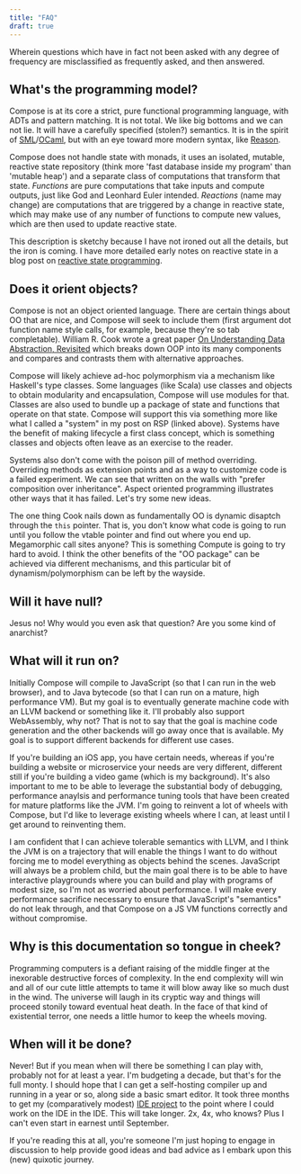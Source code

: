 ```yaml
---
title: "FAQ"
draft: true
---
```


Wherein questions which have in fact not been asked with any degree of frequency are misclassified
as frequently asked, and then answered.

## What's the programming model?

Compose is at its core a strict, pure functional programming language, with ADTs and pattern
matching. It is not total. We like big bottoms and we can not lie. It will have a carefully
specified (stolen?) semantics. It is in the spirit of [SML]/[OCaml], but with an eye toward more
modern syntax, like [Reason].

Compose does not handle state with monads, it uses an isolated, mutable, reactive state repository
(think more 'fast database inside my program' than 'mutable heap') and a separate class of
computations that transform that state. _Functions_ are pure computations that take inputs and
compute outputs, just like God and Leonhard Euler intended. _Reactions_ (name may change) are
computations that are triggered by a change in reactive state, which may make use of any number of
functions to compute new values, which are then used to update reactive state.

This description is sketchy because I have not ironed out all the details, but the iron is coming. I
have more detailed early notes on reactive state in a blog post on [reactive state programming].

## Does it orient objects?

Compose is not an object oriented language. There are certain things about OO that are nice, and
Compose will seek to include them (first argument dot function name style calls, for example,
because they're so tab completable). William R. Cook wrote a great paper [On Understanding Data
Abstraction, Revisited] which breaks down OOP into its many components and compares and contrasts
them with alternative approaches.

Compose will likely achieve ad-hoc polymorphism via a mechanism like Haskell's type classes. Some
languages (like Scala) use classes and objects to obtain modularity and encapsulation, Compose will
use modules for that. Classes are also used to bundle up a package of state and functions that
operate on that state. Compose will support this via something more like what I called a "system"
in my post on RSP (linked above). Systems have the benefit of making lifecycle a first class
concept, which is something classes and objects often leave as an exercise to the reader.

Systems also don't come with the poison pill of method overriding. Overriding methods as extension
points and as a way to customize code is a failed experiment. We can see that written on the walls
with "prefer composition over inheritance". Aspect oriented programming illustrates other ways that
it has failed. Let's try some new ideas.

The one thing Cook nails down as fundamentally OO is dynamic disaptch through the `this` pointer.
That is, you don't know what code is going to run until you follow the vtable pointer and find out
where you end up. Megamorphic call sites anyone? This is something Compute is going to try hard to
avoid. I think the other benefits of the "OO package" can be achieved via different mechanisms, and
this particular bit of dynamism/polymorphism can be left by the wayside.

## Will it have null?

Jesus no! Why would you even ask that question? Are you some kind of anarchist?

## What will it run on?

Initially Compose will compile to JavaScript (so that I can run in the web browser), and to Java
bytecode (so that I can run on a mature, high performance VM). But my goal is to eventually
generate machine code with an LLVM backend or something like it. I'll probably also support
WebAssembly, why not? That is not to say that the goal is machine code generation and the other
backends will go away once that is available. My goal is to support different backends for
different use cases.

If you're building an iOS app, you have certain needs, whereas if you're building a website or
microservice your needs are very different, different still if you're building a video game (which
is my background). It's also important to me to be able to leverage the substantial body of
debugging, performance anaylsis and performance tuning tools that have been created for mature
platforms like the JVM. I'm going to reinvent a lot of wheels with Compose, but I'd like to
leverage existing wheels where I can, at least until I get around to reinventing them.

I am confident that I can achieve tolerable semantics with LLVM, and I think the JVM is on a
trajectory that will enable the things I want to do without forcing me to model everything as
objects behind the scenes. JavaScript will always be a problem child, but the main goal there is to
be able to have interactive playgrounds where you can build and play with programs of modest size,
so I'm not as worried about performance. I will make every performance sacrifice necessary to
ensure that JavaScript's "semantics" do not leak through, and that Compose on a JS VM functions
correctly and without compromise.

## Why is this documentation so tongue in cheek?

Programming computers is a defiant raising of the middle finger at the inexorable destructive
forces of complexity. In the end complexity will win and all of our cute little attempts to tame it
will blow away like so much dust in the wind. The universe will laugh in its cryptic way and things
will proceed stonily toward eventual heat death. In the face of that kind of existential terror,
one needs a little humor to keep the wheels moving.

## When will it be done?

Never! But if you mean when will there be something I can play with, probably not for at least a
year. I'm budgeting a decade, but that's for the full monty. I should hope that I can get a
self-hosting compiler up and running in a year or so, along side a basic smart editor. It took
three months to get my (comparatively modest) [IDE project] to the point where I could work on the
IDE in the IDE. This will take longer. 2x, 4x, who knows? Plus I can't even start in earnest until
September.

If you're reading this at all, you're someone I'm just hoping to engage in discussion to help
provide good ideas and bad advice as I embark upon this (new) quixotic journey.

[reactive state programming]: http://samskivert.com/blog/2013/11/thinking-aloud-rsp/
[SML]: https://en.wikipedia.org/wiki/Standard_ML
[OCaml]: https://en.wikipedia.org/wiki/OCaml
[Reason]: https://facebook.github.io/reason/
[On Understanding Data Abstraction, Revisited]: http://www.cs.utexas.edu/~wcook/Drafts/2009/essay.pdf
[IDE project]: https://github.com/scaled/scaled
